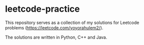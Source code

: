 # leetcode-practice

This repository serves as a collection of my solutions for Leetcode problems (https://leetcode.com/yoyorahulem2/). 

The solutions are written in Python, C++ and Java.
